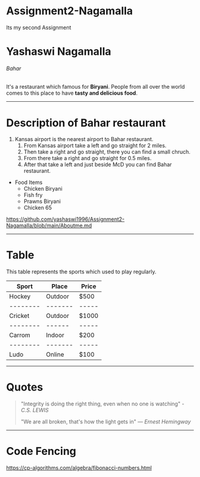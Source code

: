 # Assignment2-Nagamalla
Its my second Assignment
# Yashaswi Nagamalla
###### Bahar
It's a restaurant which famous for **Biryani**. People from all over the world comes to this place to have **tasty and delicious food**.
***
# Description of Bahar restaurant
1. Kansas airport is the nearest airport to Bahar restaurant.
    1. From Kansas airport take a left and go straight for 2 miles.
    2. Then take a right and go straight, there you can find a small chruch.
    3. From there take a right and go straight for 0.5 miles.
    4. After that take a left and just beside McD you can find Bahar restaurant.
* Food Items
    * Chicken Biryani
    * Fish fry
    * Prawns Biryani
    * Chicken 65 

<https://github.com/yashaswi1996/Assignment2-Nagamalla/blob/main/Aboutme.md>

***
# Table
This table represents the sports which used to play regularly.

|   Sport  |   Place  | Price |
| -------- |  ------  | ----- |
|  Hockey  |  Outdoor | $500  |
| -------- |  ------- | ----- |
|  Cricket |  Outdoor | $1000 |
| -------- |  ------  | ----- |
|  Carrom  |  Indoor  | $200  |
| -------- |  ------- | ----- |
|   Ludo   |  Online  | $100  |

***
# Quotes
> "Integrity is doing the right thing, even when no one is watching" - *C.S. LEWIS*
>
> "We are all broken, that's how the light gets in" — *Ernest Hemingway*

***
# Code Fencing
<https://cp-algorithms.com/algebra/fibonacci-numbers.html>